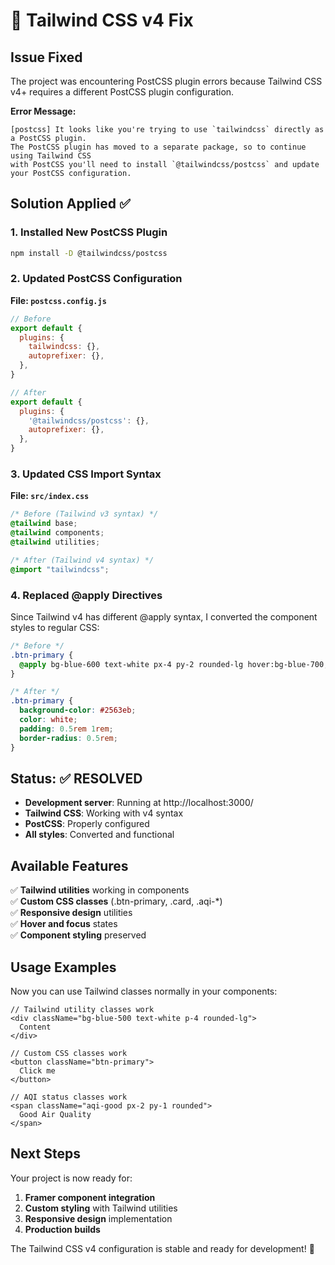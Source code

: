 # 🔧 Tailwind CSS v4 Fix

## Issue Fixed

The project was encountering PostCSS plugin errors because Tailwind CSS v4+ requires a different PostCSS plugin configuration.

**Error Message:**
```
[postcss] It looks like you're trying to use `tailwindcss` directly as a PostCSS plugin. 
The PostCSS plugin has moved to a separate package, so to continue using Tailwind CSS 
with PostCSS you'll need to install `@tailwindcss/postcss` and update your PostCSS configuration.
```

## Solution Applied ✅

### 1. Installed New PostCSS Plugin
```bash
npm install -D @tailwindcss/postcss
```

### 2. Updated PostCSS Configuration
**File: `postcss.config.js`**
```javascript
// Before
export default {
  plugins: {
    tailwindcss: {},
    autoprefixer: {},
  },
}

// After
export default {
  plugins: {
    '@tailwindcss/postcss': {},
    autoprefixer: {},
  },
}
```

### 3. Updated CSS Import Syntax
**File: `src/index.css`**
```css
/* Before (Tailwind v3 syntax) */
@tailwind base;
@tailwind components;
@tailwind utilities;

/* After (Tailwind v4 syntax) */
@import "tailwindcss";
```

### 4. Replaced @apply Directives
Since Tailwind v4 has different @apply syntax, I converted the component styles to regular CSS:

```css
/* Before */
.btn-primary {
  @apply bg-blue-600 text-white px-4 py-2 rounded-lg hover:bg-blue-700;
}

/* After */
.btn-primary {
  background-color: #2563eb;
  color: white;
  padding: 0.5rem 1rem;
  border-radius: 0.5rem;
}
```

## Status: ✅ RESOLVED

- **Development server**: Running at http://localhost:3000/
- **Tailwind CSS**: Working with v4 syntax
- **PostCSS**: Properly configured
- **All styles**: Converted and functional

## Available Features

✅ **Tailwind utilities** working in components  
✅ **Custom CSS classes** (.btn-primary, .card, .aqi-*)  
✅ **Responsive design** utilities  
✅ **Hover and focus** states  
✅ **Component styling** preserved  

## Usage Examples

Now you can use Tailwind classes normally in your components:

```tsx
// Tailwind utility classes work
<div className="bg-blue-500 text-white p-4 rounded-lg">
  Content
</div>

// Custom CSS classes work
<button className="btn-primary">
  Click me
</button>

// AQI status classes work
<span className="aqi-good px-2 py-1 rounded">
  Good Air Quality
</span>
```

## Next Steps

Your project is now ready for:
1. **Framer component integration**
2. **Custom styling** with Tailwind utilities
3. **Responsive design** implementation
4. **Production builds**

The Tailwind CSS v4 configuration is stable and ready for development! 🎉